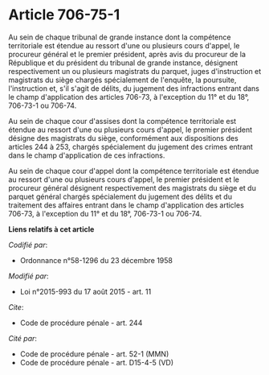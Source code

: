 # Article 706-75-1

Au sein de chaque tribunal de grande instance dont la compétence territoriale est étendue au ressort d'une ou plusieurs cours
d'appel, le procureur général et le premier président, après avis du procureur de la République et du président du tribunal
de grande instance, désignent respectivement un ou plusieurs magistrats du parquet, juges d'instruction et magistrats du
siège chargés spécialement de l'enquête, la poursuite, l'instruction et, s'il s'agit de délits, du jugement des infractions
entrant dans le champ d'application des articles 706-73, à l'exception du 11° et du 18°, 706-73-1 ou 706-74. 

Au sein de chaque cour d'assises dont la compétence territoriale est étendue au ressort d'une ou plusieurs cours d'appel, le
premier président désigne des magistrats du siège, conformément aux dispositions des articles 244 à 253, chargés spécialement
du jugement des crimes entrant dans le champ d'application de ces infractions. 

Au sein de chaque cour d'appel dont la compétence territoriale est étendue au ressort d'une ou plusieurs cours d'appel, le
premier président et le procureur général désignent respectivement des magistrats du siège et du parquet général chargés
spécialement du jugement des délits et du traitement des affaires entrant dans le champ d'application des articles 706-73, à
l'exception du 11° et du 18°, 706-73-1 ou 706-74.

**Liens relatifs à cet article**

_Codifié par_:

  - Ordonnance n°58-1296 du 23 décembre 1958

_Modifié par_:

  - Loi n°2015-993 du 17 août 2015 - art. 11

_Cite_:

  - Code de procédure pénale - art. 244

_Cité par_:

  - Code de procédure pénale - art. 52-1 (MMN)
  - Code de procédure pénale - art. D15-4-5 (VD)
